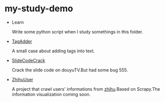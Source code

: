 # my-study-demo
* Learn
  
  Write some python script when I study somethings in this folder.

* [TagAdder](https://github.com/jiangyuwei666/my-study-demo/tree/master/TagAdder)
  
  A small case about adding tags into text.

* [SlideCodeCrack](https://github.com/jiangyuwei666/my-study-demo/tree/master/SlideCodeCrack)

  Crack the slide code on douyuTV.But had some bug 555.
* [ZhihuUser](https://github.com/jiangyuwei666/my-study-demo/tree/master/ZhihuUser)
  
  A project that crawl users' informations from [zhihu](https://www.zhihu.com/).Based on Scrapy.The information visualization coming soon.
